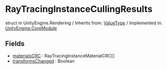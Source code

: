 # RayTracingInstanceCullingResults
struct in UnityEngine.Rendering
 / Inherits from: <a href="https://docs.unity3d.com/6000.0/Documentation/ScriptReference/ValueType.html">ValueType</a> / Implemented in: <a href="https://docs.unity3d.com/6000.0/Documentation/ScriptReference/UnityEngine.CoreModule.html">UnityEngine.CoreModule</a>
## Fields
- <a href="https://docs.unity3d.com/6000.0/Documentation/ScriptReference/RayTracingInstanceCullingResults-materialsCRC.html">materialsCRC</a> : RayTracingInstanceMaterialCRC[]
- <a href="https://docs.unity3d.com/6000.0/Documentation/ScriptReference/RayTracingInstanceCullingResults-transformsChanged.html">transformsChanged</a> : Boolean
